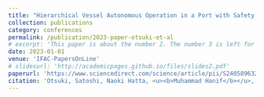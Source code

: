 ```yaml
---
title: "Hierarchical Vessel Autonomous Operation in a Port with Safety Certificates: Combined MPC and CBF Approach"
collection: publications
category: conferences
permalink: /publication/2023-paper-otsuki-et-al
# excerpt: 'This paper is about the number 2. The number 3 is left for future work.'
date: 2023-01-01
venue: 'IFAC-PapersOnLine'
# slidesurl: 'http://academicpages.github.io/files/slides2.pdf'
paperurl: 'https://www.sciencedirect.com/science/article/pii/S2405896323018554'
citation: 'Otsuki, Satoshi, Naoki Hatta, <u><b>Muhammad Hanif</b></u>, Takeshi Hatanaka, and Kenichi Nakashima. (2023). "<b>Hierarchical Vessel Autonomous Operation in a Port with Safety Certificates: Combined MPC and CBF Approach.</b>" In <i>IFAC-PapersOnLine</i> 56(2): 3138-3145.'
---
```


<!-- The contents above will be part of a list of publications, if the user clicks the link for the publication than the contents of section will be rendered as a full page, allowing you to provide more information about the paper for the reader. When publications are displayed as a single page, the contents of the above "citation" field will automatically be included below this section in a smaller font. -->